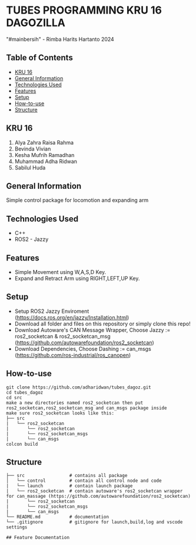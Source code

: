 # TUBES PROGRAMMING KRU 16 DAGOZILLA

"#mainbersih" - Rimba Harits Hartanto 2024

## Table of Contents

- [KRU 16](#kru-16)
- [General Information](#general-information)
- [Technologies Used](#technologies-used)
- [Features](#features)
- [Setup](#setup)
- [How-to-use](#how-to-use)
- [Structure](#structure)

## KRU 16

1. Alya Zahra Raisa Rahma
2. Bevinda Vivian
3. Kesha Mufrih Ramadhan
4. Muhammad Adha Ridwan
5. Sabilul Huda 

## General Information

Simple control package for locomotion and expanding arm 

## Technologies Used

- C++
- ROS2 - Jazzy

## Features

- Simple Movement using  W,A,S,D Key.
- Expand and Retract Arm using RIGHT,LEFT,UP Key.

## Setup

- Setup ROS2 Jazzy Enviroment (https://docs.ros.org/en/jazzy/Installation.html)
- Download all folder and files on this repository or simply clone this repo!
- Download Autoware's CAN Message Wrapper, Choose Jazzy := ros2_socketcan & ros2_socketcan_msg (https://github.com/autowarefoundation/ros2_socketcan)
- Download Dependencies, Choose Dashing := can_msgs (https://github.com/ros-industrial/ros_canopen)

## How-to-use

    git clone https://github.com/adharidwan/tubes_dagoz.git
    cd tubes_dagoz
    cd src
    make a new directories named ros2_socketcan then put ros2_socketcan,ros2_socketcan_msg and can_msgs package inside
    make sure ros2_socketcan looks like this:
    ├── src              
    |   └── ros2_socketcan  
    |       └── ros2_socketcan
    |       └── ros2_socketcan_msgs
    |       └── can_msgs
    colcon build

## Structure

```
├── src                 # contains all package
│   └── control         # contain all control node and code    
|   └── launch          # contain launch package 
|   └── ros2_socketcan  # contain autoware's ros2_socketcan wrapper for can_massage (https://github.com/autowarefoundation/ros2_socketcan)
|       └── ros2_socketcan
|       └── ros2_socketcan_msgs
|       └── can_msgs
└── README.md           # documentation
└── .gitignore          # gitignore for launch,build,log and vscode settings

## Feature Documentation

